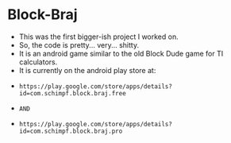 Block-Braj
==========

* This was the first bigger-ish project I worked on.
* So, the code is pretty... very... shitty.
* It is an android game similar to the old Block Dude game for TI calculators.
* It is currently on the android play store at:
*     https://play.google.com/store/apps/details?id=com.schimpf.block.braj.free
*     AND
*     https://play.google.com/store/apps/details?id=com.schimpf.block.braj.pro
